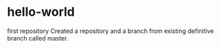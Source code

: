 # hello-world
first repository
Created a repository and a branch from existing definitive branch called master.
